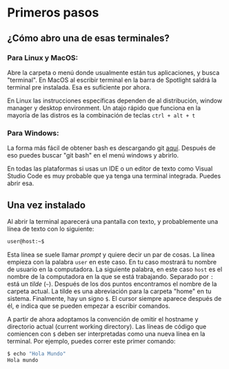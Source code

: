 # Primeros pasos

## ¿Cómo abro una de esas terminales?

### Para Linux y MacOS:

Abre la carpeta o menú donde usualmente están tus aplicaciones, y
busca "terminal". En MacOS al escribir terminal en la barra de
Spotlight saldrá la terminal pre instalada. Esa es suficiente por
ahora.

En Linux las instrucciones específicas dependen de al distribución,
window manager y desktop environment. Un atajo rápido que funciona en
la mayoría de las distros es la combinación de teclas `ctrl + alt +
t`

### Para Windows:

La forma más fácil de obtener bash es descargando git
[aquí](https://git-scm.com/downloads). Después de eso puedes buscar
"git bash" en el menú windows y abrirlo.

En todas las plataformas si usas un IDE o un editor de texto como
Visual Studio Code es muy probable que ya tenga una terminal
integrada. Puedes abrir esa.

## Una vez instalado

Al abrir la terminal aparecerá una pantalla con texto, y probablemente
una línea de texto con lo siguiente:

```bash
user@host:~$
```

Esta línea se suele llamar _prompt_ y quiere decir un par de cosas. La
línea empieza con la palabra `user` en este caso. En tu caso mostrará
tu nombre de usuario en la computadora. La siguiente palabra, en este
caso `host` es el nombre de la computadora en
la que se está trabajando.  Separado por `:` está un _tilde_ (`~`).
Después de los dos puntos encontramos el nombre de la carpeta actual.
La tilde es una abreviación para la carpeta "home" en tu sistema.
Finalmente, hay un signo `$`. El cursor siempre aparece después de él,
e indica que se pueden empezar a escribir comandos.

A partir de ahora adoptamos la convención de omitir el hostname y
directorio actual (current working directory). Las líneas de código
que comiencen con `$` deben ser interpretadas como una nueva línea en
la terminal. Por ejemplo, puedes correr este primer comando:


```bash
$ echo "Hola Mundo"
Hola mundo
```
